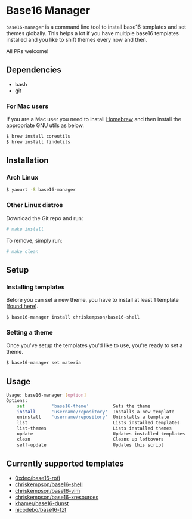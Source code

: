 # Base16 Manager
`base16-manager` is a command line tool to install base16 templates and set themes globally. This helps a lot if you have multiple base16 templates installed and you like to shift themes every now and then.

All PRs welcome!

## Dependencies
* bash
* git

### For Mac users
If you are a Mac user you need to install [Homebrew](https://brew.sh/index_se.html) and then install the appropriate GNU utils as below.
```sh
$ brew install coreutils
$ brew install findutils
```

## Installation
### Arch Linux
```sh
$ yaourt -S base16-manager
```

### Other Linux distros
Download the Git repo and run:
```sh
# make install
```

To remove, simply run:
```sh
# make clean
```

## Setup
### Installing templates
Before you can set a new theme, you have to install at least 1 template ([found here](https://github.com/chriskempson/base16)).
```sh
$ base16-manager install chriskempson/base16-shell
```

### Setting a theme
Once you've setup the templates you'd like to use, you're ready to set a theme.
```sh
$ base16-manager set materia
```

## Usage
```sh
Usage: base16-manager [option]
Options:
    set          'base16-theme'         Sets the theme
    install      'username/repository'  Installs a new template
    uninstall    'username/repository'  Uninstalls a template
    list                                Lists installed templates
    list-themes                         Lists installed themes
    update                              Updates installed templates
    clean                               Cleans up leftovers
    self-update                         Updates this script
```

## Currently supported templates
* [0xdec/base16-rofi](https://github.com/0xdec/base16-rofi)
* [chriskempson/base16-shell](https://github.com/chriskempson/base16-shell)
* [chriskempson/base16-vim](https://github.com/chriskempson/base16-vim)
* [chriskempson/base16-xresources](https://github.com/chriskempson/base16-xresources)
* [khamer/base16-dunst](https://github.com/khamer/base16-dunst)
* [nicodebo/base16-fzf](https://github.com/nicodebo/base16-fzf)
